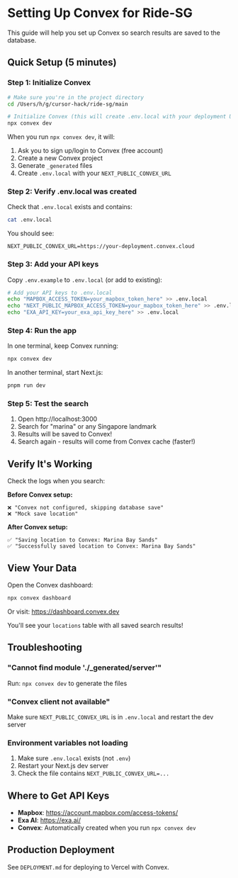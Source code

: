 # Setting Up Convex for Ride-SG

This guide will help you set up Convex so search results are saved to the database.

## Quick Setup (5 minutes)

### Step 1: Initialize Convex

```bash
# Make sure you're in the project directory
cd /Users/h/g/cursor-hack/ride-sg/main

# Initialize Convex (this will create .env.local with your deployment URL)
npx convex dev
```

When you run `npx convex dev`, it will:
1. Ask you to sign up/login to Convex (free account)
2. Create a new Convex project
3. Generate `_generated` files
4. Create `.env.local` with your `NEXT_PUBLIC_CONVEX_URL`

### Step 2: Verify .env.local was created

Check that `.env.local` exists and contains:
```bash
cat .env.local
```

You should see:
```
NEXT_PUBLIC_CONVEX_URL=https://your-deployment.convex.cloud
```

### Step 3: Add your API keys

Copy `.env.example` to `.env.local` (or add to existing):
```bash
# Add your API keys to .env.local
echo "MAPBOX_ACCESS_TOKEN=your_mapbox_token_here" >> .env.local
echo "NEXT_PUBLIC_MAPBOX_ACCESS_TOKEN=your_mapbox_token_here" >> .env.local
echo "EXA_API_KEY=your_exa_api_key_here" >> .env.local
```

### Step 4: Run the app

In one terminal, keep Convex running:
```bash
npx convex dev
```

In another terminal, start Next.js:
```bash
pnpm run dev
```

### Step 5: Test the search

1. Open http://localhost:3000
2. Search for "marina" or any Singapore landmark
3. Results will be saved to Convex!
4. Search again - results will come from Convex cache (faster!)

## Verify It's Working

Check the logs when you search:

**Before Convex setup:**
```
❌ "Convex not configured, skipping database save"
❌ "Mock save location"
```

**After Convex setup:**
```
✅ "Saving location to Convex: Marina Bay Sands"
✅ "Successfully saved location to Convex: Marina Bay Sands"
```

## View Your Data

Open the Convex dashboard:
```bash
npx convex dashboard
```

Or visit: https://dashboard.convex.dev

You'll see your `locations` table with all saved search results!

## Troubleshooting

### "Cannot find module './_generated/server'"

Run: `npx convex dev` to generate the files

### "Convex client not available"

Make sure `NEXT_PUBLIC_CONVEX_URL` is in `.env.local` and restart the dev server

### Environment variables not loading

1. Make sure `.env.local` exists (not `.env`)
2. Restart your Next.js dev server
3. Check the file contains `NEXT_PUBLIC_CONVEX_URL=...`

## Where to Get API Keys

- **Mapbox**: https://account.mapbox.com/access-tokens/
- **Exa AI**: https://exa.ai/
- **Convex**: Automatically created when you run `npx convex dev`

## Production Deployment

See `DEPLOYMENT.md` for deploying to Vercel with Convex.
